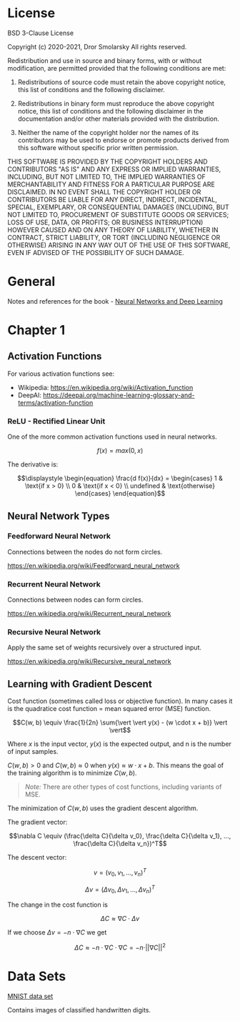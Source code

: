 # License

BSD 3-Clause License

Copyright (c) 2020-2021, Dror Smolarsky
All rights reserved.

Redistribution and use in source and binary forms, with or without
modification, are permitted provided that the following conditions are met:

1. Redistributions of source code must retain the above copyright notice,
   this list of conditions and the following disclaimer.

2. Redistributions in binary form must reproduce the above copyright notice,
   this list of conditions and the following disclaimer in the documentation
   and/or other materials provided with the distribution.

3. Neither the name of the copyright holder nor the names of its
   contributors may be used to endorse or promote products derived from
   this software without specific prior written permission.

THIS SOFTWARE IS PROVIDED BY THE COPYRIGHT HOLDERS AND CONTRIBUTORS "AS IS"
AND ANY EXPRESS OR IMPLIED WARRANTIES, INCLUDING, BUT NOT LIMITED TO, THE
IMPLIED WARRANTIES OF MERCHANTABILITY AND FITNESS FOR A PARTICULAR PURPOSE
ARE DISCLAIMED. IN NO EVENT SHALL THE COPYRIGHT HOLDER OR CONTRIBUTORS BE
LIABLE FOR ANY DIRECT, INDIRECT, INCIDENTAL, SPECIAL, EXEMPLARY, OR
CONSEQUENTIAL DAMAGES (INCLUDING, BUT NOT LIMITED TO, PROCUREMENT OF
SUBSTITUTE GOODS OR SERVICES; LOSS OF USE, DATA, OR PROFITS; OR BUSINESS
INTERRUPTION) HOWEVER CAUSED AND ON ANY THEORY OF LIABILITY, WHETHER IN
CONTRACT, STRICT LIABILITY, OR TORT (INCLUDING NEGLIGENCE OR OTHERWISE)
ARISING IN ANY WAY OUT OF THE USE OF THIS SOFTWARE, EVEN IF ADVISED OF THE
POSSIBILITY OF SUCH DAMAGE.

# General

Notes and references for the book -
[Neural Networks and Deep Learning](http://neuralnetworksanddeeplearning.com/)

# Chapter 1

## Activation Functions

For various activation functions see:

- Wikipedia: https://en.wikipedia.org/wiki/Activation_function
- DeepAI: https://deepai.org/machine-learning-glossary-and-terms/activation-function

### ReLU - Rectified Linear Unit

One of the more common activation functions used in neural networks.

```math
\displaystyle
f(x) = max(0, x)
```

The derivative is:

```math
\displaystyle
\begin{equation}
   \frac{d f(x)}{dx} = \begin{cases}
      1 & \text{if x > 0} \\
      0 & \text{if x < 0} \\
      undefined & \text{otherwise}
   \end{cases}
\end{equation}
```

## Neural Network Types

### Feedforward Neural Network

Connections between the nodes do not form circles.

https://en.wikipedia.org/wiki/Feedforward_neural_network

### Recurrent Neural Network

Connections between nodes can form circles.

https://en.wikipedia.org/wiki/Recurrent_neural_network

### Recursive Neural Network

Apply the same set of weights recursively over a structured input.

https://en.wikipedia.org/wiki/Recursive_neural_network

## Learning with Gradient Descent

Cost function (sometimes called loss or objective function). In many cases it
is the quadratice cost function = mean squared error (MSE) function.

```math
C(w, b) \equiv \frac{1}{2n} \sum{\vert \vert y(x) - (w \cdot x + b)} \vert \vert
```

Where $x$ is the input vector, $y(x)$ is the expected output, and n is the
number of input samples.

$C(w, b) > 0$ and $C(w, b) \approx 0$ when $y(x) \approx w \cdot x + b$. This
means the goal of the training algorithm is to minimize $C(w, b)$.

> _Note:_ There are other types of cost functions, including variants of MSE.

The minimization of $C(w, b)$ uses the gradient descent algorithm.

The gradient vector:

```math
\nabla C \equiv (\frac{\delta C}{\delta v_0}, \frac{\delta C}{\delta v_1}, ...,
\frac{\delta C}{\delta v_n})^T
```

The descent vector:

```math
v = (v_0, v_1, ..., v_n)^T
```

```math
\Delta v = (\Delta v_0, \Delta v_1, ..., \Delta v_n)^T
```

The change in the cost function is

```math
\Delta C \approx \nabla C \cdot \Delta v
```

If we choose $\Delta v = -n \cdot \nabla C$ we get

```math
\Delta C \approx -n \cdot \nabla C \cdot \nabla C =
  -n \cdot \vert \vert \nabla C \vert \vert ^2
```



# Data Sets

[MNIST data set](http://yann.lecun.com/exdb/mnist/)

Contains images of classified handwritten digits.